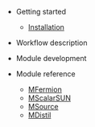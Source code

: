 - Getting started
  - [Installation](install.md)

- Workflow description

- Module development

- Module reference
  - [MFermion](mfermion.md)
  - [MScalarSUN](mscalarsun.md)
  - [MSource](msource.md)
  - [MDistil](mdistil.md)

